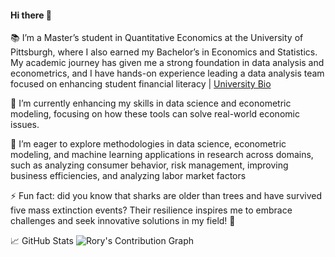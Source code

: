 #### Hi there 👋

 📚 I’m a Master’s student in Quantitative Economics at the University of Pittsburgh, where I also earned my Bachelor’s in Economics and Statistics. My academic journey has given me a strong foundation in data analysis and econometrics, and I have hands-on experience leading a data analysis team focused on enhancing student financial literacy  | [University Bio](https://www.mqe.pitt.edu/people/ant-122 )


🌱 I’m currently enhancing my skills in data science and econometric modeling, focusing on how these tools can solve real-world economic issues.

🔎 I’m eager to explore methodologies in data science, econometric modeling, and machine learning applications in research across domains, such as analyzing consumer behavior, risk management, improving business efficiencies, and analyzing labor market factors

⚡ Fun fact: did you know that sharks are older than trees and have survived five mass extinction events? Their resilience inspires me to embrace challenges and seek innovative solutions in my field! 🦈

📈 GitHub Stats
![Rory's Contribution Graph](https://github-readme-activity-graph.cyclic.app/graph?username=RoryQo&bg_color=ffffff&color=333333&line=ff0000&point=0000ff&area=true&hide_border=true)

